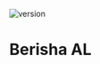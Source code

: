 ![version](https://img.shields.io/github/v/release/Johnson-Berisha/easy-css?color=bright)

# Berisha AL
 
 

